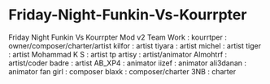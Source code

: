 # Friday-Night-Funkin-Vs-Kourrpter
Friday Night Funkin Vs Kourrpter Mod v2
Team Work : 
kourrtper : owner/composer/charter/artist
kilfor : artist
tiyara : artist
michel : artist
tiger : artist
Mohammad K S : artist
tp artisy : artist/animator
Almohtrf : artist/coder
badre : artist
AB_XP4 : animator
iizef : animator
ali3danan : animator
fan girl : composer
blaxk : composer/charter
3NB : charter
